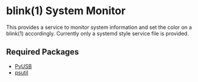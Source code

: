 blink(1) System Monitor
==

This provides a service to monitor system information and set the color on a 
blink(1) accordingly.  Currently only a systemd style service file is provided.

Required Packages
--
 * [PyUSB](http://sourceforge.net/projects/pyusb/)
 * [psutil](http://code.google.com/p/psutil/)
